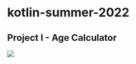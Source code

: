 # kotlin-summer-2022

## Project I - Age Calculator 
<img src="https://user-images.githubusercontent.com/52235302/169237661-0731de44-4b17-4f86-9921-314a4e5c0d53.png">
